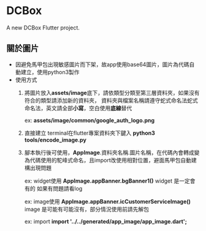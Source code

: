 # DCBox

A new DCBox Flutter project.

## 關於圖片
- 因避免馬甲包出現敏感圖片而下架，故app使用base64圖片，圖片為代碼自動建立，使用python3製作
- 使用方式
    1. 將圖片放入**assets/image**底下，請依類型分類至第三層資料夾，如果沒有符合的類型請添加新的資料夾，
       資料夾與檔案名稱請遵守蛇式命名法蛇式命名法，英文請全部**小寫**，空白使用**底線**替代

       ex: **assets/image/common/google_auth_logo.png**

    2. 直接建立 terminal在flutter專案資料夾下鍵入
       **python3 tools/encode_image.py**

    3. 腳本執行後可使用，**AppImage**.資料夾名稱.圖片名稱，在代碼內會轉成變為代碼使用的駝峰式命名，且import改使用相對位置，避面馬甲包自動建構出現問題

       ex: widget使用 **AppImage.appBanner.bgBanner1()**
       widget 是一定會有的 如果有問題請看log

       ex: image使用 **AppImage.appBanner.icCustomerServiceImage()**
       image 是可能有可能沒有，部分情況使用前請先解包

       ex: import **import '../../generated/app_image/app_image.dart';**
